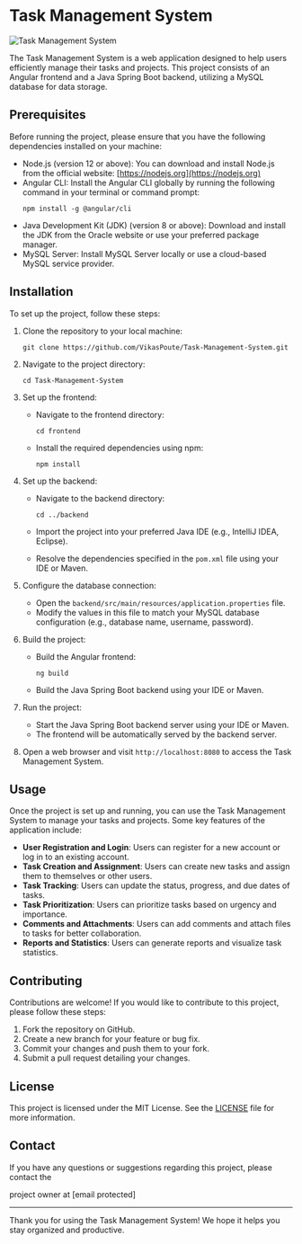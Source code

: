 # Task Management System

![Task Management System](/path/to/screenshot.png)

The Task Management System is a web application designed to help users efficiently manage their tasks and projects. This project consists of an Angular frontend and a Java Spring Boot backend, utilizing a MySQL database for data storage.

## Prerequisites

Before running the project, please ensure that you have the following dependencies installed on your machine:

- Node.js (version 12 or above): You can download and install Node.js from the official website: [https://nodejs.org](https://nodejs.org)
- Angular CLI: Install the Angular CLI globally by running the following command in your terminal or command prompt:
  ```
  npm install -g @angular/cli
  ```
- Java Development Kit (JDK) (version 8 or above): Download and install the JDK from the Oracle website or use your preferred package manager.
- MySQL Server: Install MySQL Server locally or use a cloud-based MySQL service provider.

## Installation

To set up the project, follow these steps:

1. Clone the repository to your local machine:

   ```
   git clone https://github.com/VikasPoute/Task-Management-System.git
   ```

2. Navigate to the project directory:

   ```
   cd Task-Management-System
   ```

3. Set up the frontend:

   - Navigate to the frontend directory:

     ```
     cd frontend
     ```

   - Install the required dependencies using npm:

     ```
     npm install
     ```

4. Set up the backend:

   - Navigate to the backend directory:

     ```
     cd ../backend
     ```

   - Import the project into your preferred Java IDE (e.g., IntelliJ IDEA, Eclipse).
   - Resolve the dependencies specified in the `pom.xml` file using your IDE or Maven.

5. Configure the database connection:

   - Open the `backend/src/main/resources/application.properties` file.
   - Modify the values in this file to match your MySQL database configuration (e.g., database name, username, password).

6. Build the project:

   - Build the Angular frontend:

     ```
     ng build
     ```

   - Build the Java Spring Boot backend using your IDE or Maven.

7. Run the project:

   - Start the Java Spring Boot backend server using your IDE or Maven.
   - The frontend will be automatically served by the backend server.

8. Open a web browser and visit `http://localhost:8080` to access the Task Management System.

## Usage

Once the project is set up and running, you can use the Task Management System to manage your tasks and projects. Some key features of the application include:

- **User Registration and Login**: Users can register for a new account or log in to an existing account.
- **Task Creation and Assignment**: Users can create new tasks and assign them to themselves or other users.
- **Task Tracking**: Users can update the status, progress, and due dates of tasks.
- **Task Prioritization**: Users can prioritize tasks based on urgency and importance.
- **Comments and Attachments**: Users can add comments and attach files to tasks for better collaboration.
- **Reports and Statistics**: Users can generate reports and visualize task statistics.

## Contributing

Contributions are welcome! If you would like to contribute to this project, please follow these steps:

1. Fork the repository on GitHub.
2. Create a new branch for your feature or bug fix.
3. Commit your changes and push them to your fork.
4. Submit a pull request detailing your changes.

## License

This project is licensed under the MIT License. See the [LICENSE](LICENSE) file for more information.

## Contact

If you have any questions or suggestions regarding this project, please contact the

 project owner at [email protected]

---

Thank you for using the Task Management System! We hope it helps you stay organized and productive.